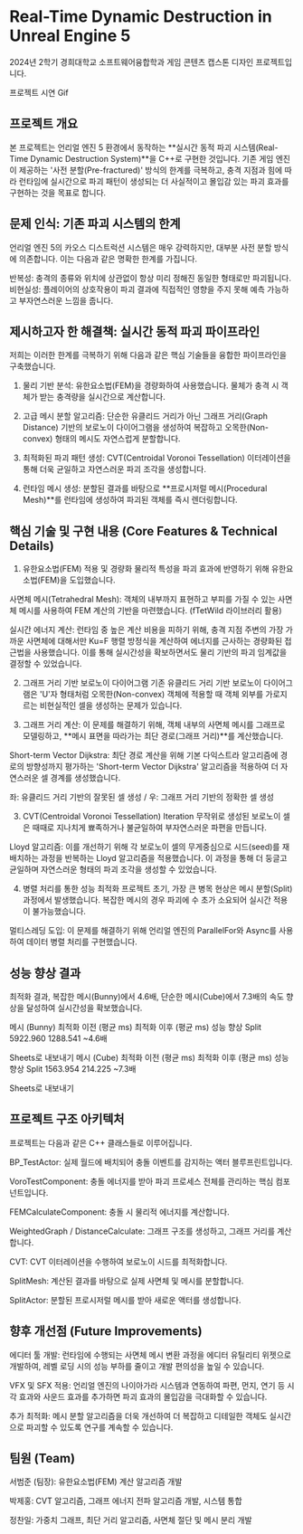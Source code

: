 # Real-Time Dynamic Destruction in Unreal Engine 5
2024년 2학기 경희대학교 소프트웨어융합학과 게임 콘텐츠 캡스톤 디자인 프로젝트입니다.

프로젝트 시연 Gif


## 프로젝트 개요
본 프로젝트는 언리얼 엔진 5 환경에서 동작하는 **실시간 동적 파괴 시스템(Real-Time Dynamic Destruction System)**을 C++로 구현한 것입니다. 기존 게임 엔진이 제공하는 '사전 분할(Pre-fractured)' 방식의 한계를 극복하고, 충격 지점과 힘에 따라 런타임에 실시간으로 파괴 패턴이 생성되는 더 사실적이고 몰입감 있는 파괴 효과를 구현하는 것을 목표로 합니다.

## 문제 인식: 기존 파괴 시스템의 한계
언리얼 엔진 5의 카오스 디스트럭션 시스템은 매우 강력하지만, 대부분 사전 분할 방식에 의존합니다. 이는 다음과 같은 명확한 한계를 가집니다.

반복성: 충격의 종류와 위치에 상관없이 항상 미리 정해진 동일한 형태로만 파괴됩니다.
비현실성: 플레이어의 상호작용이 파괴 결과에 직접적인 영향을 주지 못해 예측 가능하고 부자연스러운 느낌을 줍니다.

## 제시하고자 한 해결책: 실시간 동적 파괴 파이프라인
저희는 이러한 한계를 극복하기 위해 다음과 같은 핵심 기술들을 융합한 파이프라인을 구축했습니다.

1. 물리 기반 분석: 유한요소법(FEM)을 경량화하여 사용했습니다. 물체가 충격 시 객체가 받는 충격량을 실시간으로 계산합니다.
  
2. 고급 메시 분할 알고리즘: 단순한 유클리드 거리가 아닌 그래프 거리(Graph Distance) 기반의 보로노이 다이어그램을 생성하여 복잡하고 오목한(Non-convex) 형태의 메시도 자연스럽게 분할합니다.
 
3. 최적화된 파괴 패턴 생성: CVT(Centroidal Voronoi Tessellation) 이터레이션을 통해 더욱 균일하고 자연스러운 파괴 조각을 생성합니다.
  
4. 런타임 메시 생성: 분할된 결과를 바탕으로 **프로시저럴 메시(Procedural Mesh)**를 런타임에 생성하여 파괴된 객체를 즉시 렌더링합니다.

## 핵심 기술 및 구현 내용 (Core Features & Technical Details)
1. 유한요소법(FEM) 적용 및 경량화
물리적 특성을 파괴 효과에 반영하기 위해 유한요소법(FEM)을 도입했습니다.

사면체 메시(Tetrahedral Mesh): 객체의 내부까지 표현하고 부피를 가질 수 있는 사면체 메시를 사용하여 FEM 계산의 기반을 마련했습니다. (fTetWild 라이브러리 활용)

실시간 에너지 계산: 런타임 중 높은 계산 비용을 피하기 위해, 충격 지점 주변의 가장 가까운 사면체에 대해서만 Ku=F 행렬 방정식을 계산하여 에너지를 근사하는 경량화된 접근법을 사용했습니다. 이를 통해 실시간성을 확보하면서도 물리 기반의 파괴 임계값을 결정할 수 있었습니다.

2. 그래프 거리 기반 보로노이 다이어그램
기존 유클리드 거리 기반 보로노이 다이어그램은 'U'자 형태처럼 오목한(Non-convex) 객체에 적용할 때 객체 외부를 가로지르는 비현실적인 셀을 생성하는 문제가 있습니다.

3. 그래프 거리 계산: 이 문제를 해결하기 위해, 객체 내부의 사면체 메시를 그래프로 모델링하고, **메시 표면을 따라가는 최단 경로(그래프 거리)**를 계산했습니다.

Short-term Vector Dijkstra: 최단 경로 계산을 위해 기본 다익스트라 알고리즘에 경로의 방향성까지 평가하는 'Short-term Vector Dijkstra' 알고리즘을 적용하여 더 자연스러운 셀 경계를 생성했습니다.

좌: 유클리드 거리 기반의 잘못된 셀 생성 / 우: 그래프 거리 기반의 정확한 셀 생성

3. CVT(Centroidal Voronoi Tessellation) Iteration
무작위로 생성된 보로노이 셀은 때때로 지나치게 뾰족하거나 불균일하여 부자연스러운 파편을 만듭니다.

Lloyd 알고리즘: 이를 개선하기 위해 각 보로노이 셀의 무게중심으로 시드(seed)를 재배치하는 과정을 반복하는 Lloyd 알고리즘을 적용했습니다. 이 과정을 통해 더 둥글고 균일하며 자연스러운 형태의 파괴 조각을 생성할 수 있었습니다.

4. 병렬 처리를 통한 성능 최적화
프로젝트 초기, 가장 큰 병목 현상은 메시 분할(Split) 과정에서 발생했습니다. 복잡한 메시의 경우 파괴에 수 초가 소요되어 실시간 적용이 불가능했습니다.

멀티스레딩 도입: 이 문제를 해결하기 위해 언리얼 엔진의 ParallelFor와 Async를 사용하여 데이터 병렬 처리를 구현했습니다.

## 성능 향상 결과

최적화 결과, 복잡한 메시(Bunny)에서 4.6배, 단순한 메시(Cube)에서 7.3배의 속도 향상을 달성하여 실시간성을 확보했습니다.

메시 (Bunny)	최적화 이전 (평균 ms)	최적화 이후 (평균 ms)	성능 향상
Split	5922.960	1288.541	~4.6배

Sheets로 내보내기
메시 (Cube)	최적화 이전 (평균 ms)	최적화 이후 (평균 ms)	성능 향상
Split	1563.954	214.225	~7.3배

Sheets로 내보내기
## 프로젝트 구조 아키텍처 
프로젝트는 다음과 같은 C++ 클래스들로 이루어집니다.

BP_TestActor: 실제 월드에 배치되어 충돌 이벤트를 감지하는 액터 블루프린트입니다.

VoroTestComponent: 충돌 에너지를 받아 파괴 프로세스 전체를 관리하는 핵심 컴포넌트입니다.

FEMCalculateComponent: 충돌 시 물리적 에너지를 계산합니다.

WeightedGraph / DistanceCalculate: 그래프 구조를 생성하고, 그래프 거리를 계산합니다.

CVT: CVT 이터레이션을 수행하여 보로노이 시드를 최적화합니다.

SplitMesh: 계산된 결과를 바탕으로 실제 사면체 및 메시를 분할합니다.

SplitActor: 분할된 프로시저럴 메시를 받아 새로운 액터를 생성합니다.

## 향후 개선점 (Future Improvements)
에디터 툴 개발: 런타임에 수행되는 사면체 메시 변환 과정을 에디터 유틸리티 위젯으로 개발하여, 레벨 로딩 시의 성능 부하를 줄이고 개발 편의성을 높일 수 있습니다.

VFX 및 SFX 적용: 언리얼 엔진의 나이아가라 시스템과 연동하여 파편, 먼지, 연기 등 시각 효과와 사운드 효과를 추가하면 파괴 효과의 몰입감을 극대화할 수 있습니다.

추가 최적화: 메시 분할 알고리즘을 더욱 개선하여 더 복잡하고 디테일한 객체도 실시간으로 파괴할 수 있도록 연구를 계속할 수 있습니다.

## 팀원 (Team)
서범준 (팀장): 유한요소법(FEM) 계산 알고리즘 개발

박제홍: CVT 알고리즘, 그래프 에너지 전파 알고리즘 개발, 시스템 통합

정찬일: 가중치 그래프, 최단 거리 알고리즘, 사면체 절단 및 메시 분리 개발
